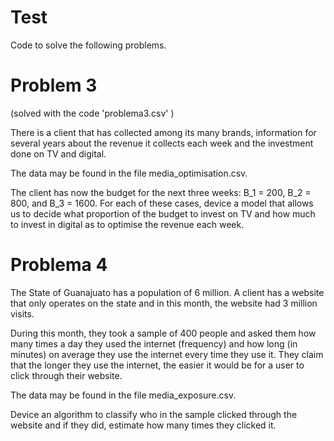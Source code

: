 # Test
Code to solve the following problems.

# Problem 3

(solved with the code 'problema3.csv' )

There is a client that has collected among its many brands, information for several years about the revenue it collects each week and the investment done on TV and digital.

The data may be found in the file media\_optimisation.csv.

The client has now the budget for the next three weeks: B_1 = 200, B_2 = 800, and B_3 = 1600. For each of these cases, device a model that allows us to decide what proportion of the budget to invest on TV and how much to invest in digital as to optimise the revenue each week.

# Problema 4

The State of Guanajuato has a population of 6 million. A client has a website that only operates on the state and in this month, the website had 3 million visits.

During this month, they took a sample of 400 people and asked them how many times a day they used the internet (frequency) and how long (in minutes) on average they use the internet every time they use it. They claim that the longer they use the internet, the easier it would be for a user to click through their website.

The data may be found in the file media_exposure.csv.

Device an algorithm to classify who in the sample clicked through the website and if they did, estimate how many times they clicked it.
